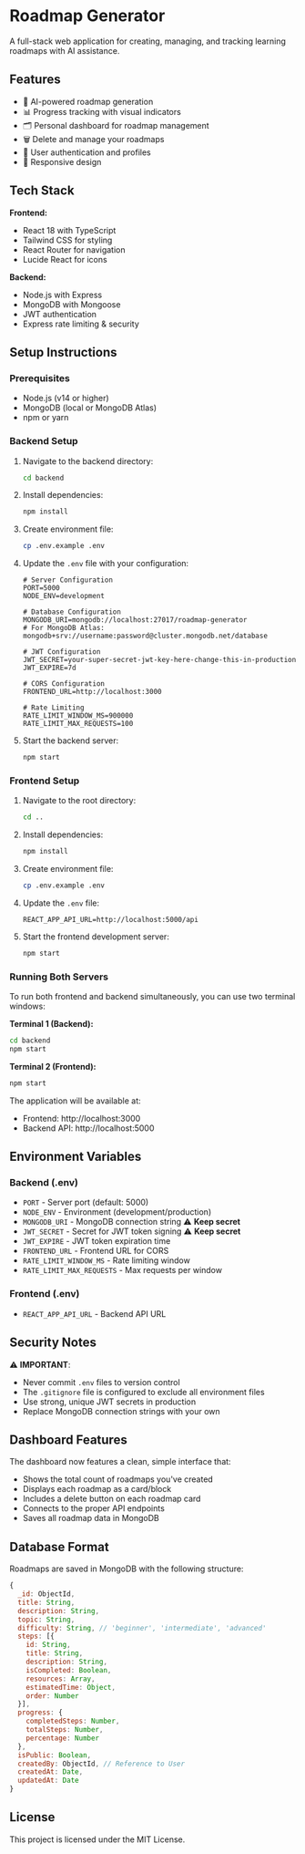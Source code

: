 # Roadmap Generator

A full-stack web application for creating, managing, and tracking learning roadmaps with AI assistance.

## Features

- 🤖 AI-powered roadmap generation
- 📊 Progress tracking with visual indicators
- 🗂️ Personal dashboard for roadmap management
- 🗑️ Delete and manage your roadmaps
- 👤 User authentication and profiles
- 📱 Responsive design

## Tech Stack

**Frontend:**
- React 18 with TypeScript
- Tailwind CSS for styling
- React Router for navigation
- Lucide React for icons

**Backend:**
- Node.js with Express
- MongoDB with Mongoose
- JWT authentication
- Express rate limiting & security

## Setup Instructions

### Prerequisites

- Node.js (v14 or higher)
- MongoDB (local or MongoDB Atlas)
- npm or yarn

### Backend Setup

1. Navigate to the backend directory:
   ```bash
   cd backend
   ```

2. Install dependencies:
   ```bash
   npm install
   ```

3. Create environment file:
   ```bash
   cp .env.example .env
   ```

4. Update the `.env` file with your configuration:
   ```env
   # Server Configuration
   PORT=5000
   NODE_ENV=development
   
   # Database Configuration
   MONGODB_URI=mongodb://localhost:27017/roadmap-generator
   # For MongoDB Atlas: mongodb+srv://username:password@cluster.mongodb.net/database
   
   # JWT Configuration
   JWT_SECRET=your-super-secret-jwt-key-here-change-this-in-production
   JWT_EXPIRE=7d
   
   # CORS Configuration
   FRONTEND_URL=http://localhost:3000
   
   # Rate Limiting
   RATE_LIMIT_WINDOW_MS=900000
   RATE_LIMIT_MAX_REQUESTS=100
   ```

5. Start the backend server:
   ```bash
   npm start
   ```

### Frontend Setup

1. Navigate to the root directory:
   ```bash
   cd ..
   ```

2. Install dependencies:
   ```bash
   npm install
   ```

3. Create environment file:
   ```bash
   cp .env.example .env
   ```

4. Update the `.env` file:
   ```env
   REACT_APP_API_URL=http://localhost:5000/api
   ```

5. Start the frontend development server:
   ```bash
   npm start
   ```

### Running Both Servers

To run both frontend and backend simultaneously, you can use two terminal windows:

**Terminal 1 (Backend):**
```bash
cd backend
npm start
```

**Terminal 2 (Frontend):**
```bash
npm start
```

The application will be available at:
- Frontend: http://localhost:3000
- Backend API: http://localhost:5000

## Environment Variables

### Backend (.env)
- `PORT` - Server port (default: 5000)
- `NODE_ENV` - Environment (development/production)
- `MONGODB_URI` - MongoDB connection string ⚠️ **Keep secret**
- `JWT_SECRET` - Secret for JWT token signing ⚠️ **Keep secret**
- `JWT_EXPIRE` - JWT token expiration time
- `FRONTEND_URL` - Frontend URL for CORS
- `RATE_LIMIT_WINDOW_MS` - Rate limiting window
- `RATE_LIMIT_MAX_REQUESTS` - Max requests per window

### Frontend (.env)
- `REACT_APP_API_URL` - Backend API URL

## Security Notes

⚠️ **IMPORTANT**: 
- Never commit `.env` files to version control
- The `.gitignore` file is configured to exclude all environment files
- Use strong, unique JWT secrets in production
- Replace MongoDB connection strings with your own

## Dashboard Features

The dashboard now features a clean, simple interface that:
- Shows the total count of roadmaps you've created
- Displays each roadmap as a card/block
- Includes a delete button on each roadmap card
- Connects to the proper API endpoints
- Saves all roadmap data in MongoDB

## Database Format

Roadmaps are saved in MongoDB with the following structure:
```javascript
{
  _id: ObjectId,
  title: String,
  description: String,
  topic: String,
  difficulty: String, // 'beginner', 'intermediate', 'advanced'
  steps: [{
    id: String,
    title: String,
    description: String,
    isCompleted: Boolean,
    resources: Array,
    estimatedTime: Object,
    order: Number
  }],
  progress: {
    completedSteps: Number,
    totalSteps: Number,
    percentage: Number
  },
  isPublic: Boolean,
  createdBy: ObjectId, // Reference to User
  createdAt: Date,
  updatedAt: Date
}
```

## License

This project is licensed under the MIT License.
